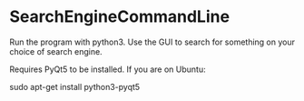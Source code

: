 # SearchEngineCommandLine
Run the program with python3. Use the GUI to search for something on your choice of search engine. 

Requires PyQt5 to be installed.
If you are on Ubuntu:

sudo apt-get install python3-pyqt5
